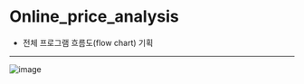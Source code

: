
# Online_price_analysis

- 전체 프로그램 흐름도(flow chart) 기획

----

![image](https://user-images.githubusercontent.com/79825411/116612318-5c9b9c80-a972-11eb-8cbc-eda82de27b3d.png)
